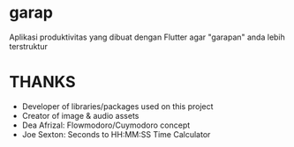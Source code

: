 # garap
Aplikasi produktivitas yang dibuat dengan Flutter agar "garapan" anda lebih terstruktur
# THANKS
- Developer of libraries/packages used on this project
- Creator of image & audio assets
- Dea Afrizal: Flowmodoro/Cuymodoro concept
- Joe Sexton: Seconds to HH:MM:SS Time Calculator
